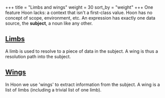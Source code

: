 +++
title = "Limbs and wings"
weight = 30
sort_by = "weight"
+++
One feature Hoon lacks: a context that isn't a first-class value. Hoon has no
concept of scope, environment, etc.  An expression has exactly one data source,
the **subject**, a noun like any other.

## [Limbs](/reference/hoon/limbs/limb)

A limb is used to resolve to a piece of data in the subject.  A wing is thus a resolution path into the subject.

## [Wings](/reference/hoon/limbs/wing)

In Hoon we use 'wings' to extract information from the subject.  A wing is a list of limbs (including a trivial list of one limb).
